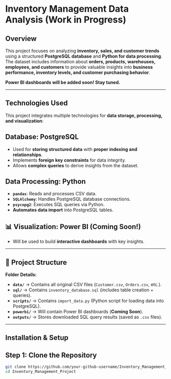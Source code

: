 # Inventory Management Data Analysis (Work in Progress)

## Overview
This project focuses on analyzing **inventory, sales, and customer trends** using a structured **PostgreSQL database** and **Python for data processing**. The dataset includes information about **orders, products, warehouses, employees, and customers** to provide valuable insights into **business performance, inventory levels, and customer purchasing behavior**.

 **Power BI dashboards will be added soon! Stay tuned.**  

---

## Technologies Used
This project integrates multiple technologies for **data storage, processing, and visualization**:

## **Database: PostgreSQL**
- Used for **storing structured data** with **proper indexing and relationships**.
- Implements **foreign key constraints** for data integrity.
- Allows **complex queries** to derive insights from the dataset.

## **Data Processing: Python**
- **`pandas`**: Reads and processes CSV data.
- **`SQLAlchemy`**: Handles PostgreSQL database connections.
- **`psycopg2`**: Executes SQL queries via Python.
- **Automates data import** into PostgreSQL tables.

## 📊 **Visualization: Power BI (Coming Soon!)**
- Will be used to build **interactive dashboards** with key insights.

---

## 📁 Project Structure


**Folder Details:**
- **`data/`** → Contains all original CSV files (`Customer.csv`, `Orders.csv`, etc.).
- **`sql/`** → Contains `inventory_database.sql` (includes table creation + queries).
- **`scripts/`** → Contains `import_data.py` (Python script for loading data into PostgreSQL).
- **`powerbi/`** → Will contain Power BI dashboards (**Coming Soon**).
- **`outputs/`** → Stores downloaded SQL query results (saved as `.csv` files).

---

## Installation & Setup

## **Step 1: Clone the Repository**
```sh
git clone https://github.com/your-github-username/Inventory_Management_Project.git
cd Inventory_Management_Project

